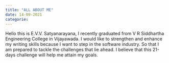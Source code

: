 ```yaml
---
title: "ALL ABOUT ME"
date: 14-09-2021
categorie:
---
```


Hello this is E.V.V. Satyanarayana, I recently graduated from V R Siddhartha Engineering College in Vijayawada. I would like to strengthen and enhance my writing skills because I want to step in the software industry. So that I am prepared to tackle the challenges that lie ahead. I believe that this 21-days challenge will help me attain my goals. 
